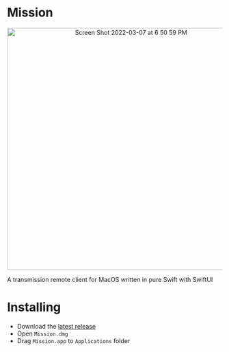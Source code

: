 # Mission
<p align="center">
<img width="564" alt="Screen Shot 2022-03-07 at 6 50 59 PM" src="https://user-images.githubusercontent.com/6336819/158075222-0f65b01c-f3c5-41fa-9e32-81055907306b.png">
</p>

A transmission remote client for MacOS written in pure Swift with SwiftUI


# Installing

- Download the [latest release](https://github.com/TheNightmanCodeth/mission/releases)
- Open `Mission.dmg`
- Drag `Mission.app` to `Applications` folder
